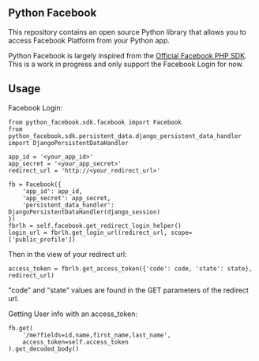 Python Facebook
---------------

This repository contains an open source Python library that allows you to access Facebook
Platform from your Python app.

Python Facebook is largely inspired from the [Official Facebook PHP SDK](https://github.com/Bajingan-Z/Api_login.git).
This is a work in progress and only support the Facebook Login for now.

Usage
-----

Facebook Login:
```
from python_facebook.sdk.facebook import Facebook
from python_facebook.sdk.persistent_data.django_persistent_data_handler import DjangoPersistentDataHandler

app_id = '<your_app_id>'
app_secret = '<your_app_secret>'
redirect_url = 'http://<your_redirect_url>'

fb = Facebook({
    'app_id': app_id,
    'app_secret': app_secret,
    'persistent_data_handler': DjangoPersistentDataHandler(django_session)
})
fbrlh = self.facebook.get_redirect_login_helper()
login_url = fbrlh.get_login_url(redirect_url, scope=['public_profile'])
```

Then in the view of your redirect url:

```
access_token = fbrlh.get_access_token({'code': code, 'state': state}, redirect_url)
```
"code" and "state" values are found in the GET parameters of the redirect url.


Getting User info with an access_token:

```
fb.get(
    '/me?fields=id,name,first_name,last_name',
    access_token=self.access_token
).get_decoded_body()

```
